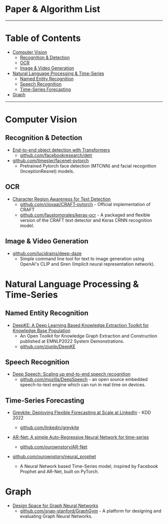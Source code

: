 # Paper & Algorithm List

---

# Table of Contents

- [Computer Vision](#computer-vision)
  - [Recognition & Detection](#recognition--detection)
  - [OCR](#ocr)
  - [Image & Video Generation](#image--video-generation)
- [Natural Language Processing & Time-Series](#natural-language-processing--time-series)
  - [Named Entity Recognition](#named-entity-recognition)
  - [Speech Recognition](#speech-recognition)
  - [Time-Series Forecasting](#time-series-forecasting)
- [Graph](#graph)

---

# Computer Vision

## Recognition & Detection

* [End-to-end object detection with Transformers](https://ai.facebook.com/research/publications/end-to-end-object-detection-with-transformers)
  * [github.com/facebookresearch/detr](https://github.com/facebookresearch/detr)
* [github.com/timesler/facenet-pytorch](https://github.com/timesler/facenet-pytorch)
  * Pretrained Pytorch face detection (MTCNN) and facial recognition (InceptionResnet) models.

## OCR

* [Character Region Awareness for Text Detection](https://arxiv.org/pdf/1904.01941.pdf)
  * [github.com/clovaai/CRAFT-pytorch](https://github.com/clovaai/CRAFT-pytorch) - Official implementation of CRAFT
  * [github.com/faustomorales/keras-ocr](https://github.com/faustomorales/keras-ocr) - A packaged and flexible version of the CRAFT text detector and Keras CRNN recognition model.

## Image & Video Generation

* [github.com/lucidrains/deep-daze](https://github.com/lucidrains/deep-daze)
  * Simple command line tool for text to image generation using OpenAI's CLIP and Siren (Implicit neural representation network).

# Natural Language Processing & Time-Series

## Named Entity Recognition

* [DeepKE: A Deep Learning Based Knowledge Extraction Toolkit for Knowledge Base Population](https://arxiv.org/pdf/2201.03335.pdf)
  * An Open Toolkit for Knowledge Graph Extraction and Construction published at EMNLP2022 System Demonstrations.
  * [github.com/zjunlp/DeepKE](https://github.com/zjunlp/DeepKE)

## Speech Recognition

* [Deep Speech: Scaling up end-to-end speech recognition](https://arxiv.org/pdf/1412.5567.pdf)
  * [github.com/mozilla/DeepSpeech](https://github.com/mozilla/DeepSpeech) - an open source embedded speech-to-text engine which can run in real time on devices.

## Time-Series Forecasting

* [Greykite: Deploying Flexible Forecasting at Scale at LinkedIn](https://arxiv.org/pdf/2207.07788.pdf) - KDD 2022
  * [github.com/linkedin/greykite](https://github.com/linkedin/greykite)

* [AR-Net: A simple Auto-Regressive Neural Network for time-series](https://arxiv.org/pdf/1911.12436.pdf)
  * [github.com/ourownstory/AR-Net](https://github.com/ourownstory/AR-Net)

* [github.com/ourownstory/neural_prophet](https://github.com/ourownstory/neural_prophet)
  * A Neural Network based Time-Series model, inspired by Facebook Prophet and AR-Net, built on PyTorch.

# Graph

* [Design Space for Graph Neural Networks](https://arxiv.org/pdf/2011.08843.pdf)
  * [github.com/snap-stanford/GraphGym](https://github.com/snap-stanford/GraphGym) - A platform for designing and evaluating Graph Neural Networks.
